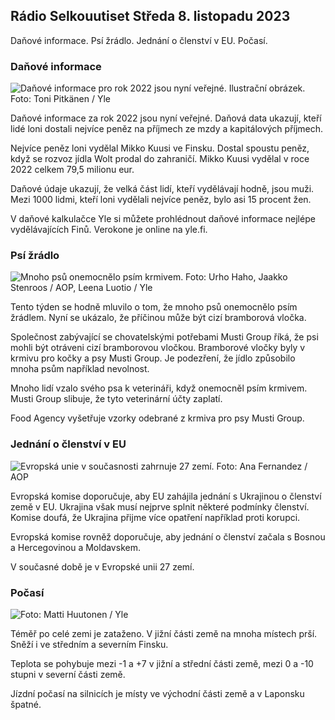 ## Rádio Selkouutiset Středa 8. listopadu 2023

Daňové informace. Psí žrádlo. Jednání o členství v EU. Počasí.

### Daňové informace

![Daňové informace pro rok 2022 jsou nyní veřejné. Ilustrační obrázek. Foto: Toni Pitkänen / Yle](https://images.cdn.yle.fi/image/upload/c_crop,h_2628,w_4672,x_747,y_536/ar_1.77777777777777777,c_fill,g_pr_faces,wd/0q_auto:eco/f_auto/fl_lossy/v1692260664/39-115812464ddd8da1ad5a)

Daňové informace za rok 2022 jsou nyní veřejné. Daňová data ukazují, kteří lidé loni dostali nejvíce peněz na příjmech ze mzdy a kapitálových příjmech.

Nejvíce peněz loni vydělal Mikko Kuusi ve Finsku. Dostal spoustu peněz, když se rozvoz jídla Wolt prodal do zahraničí. Mikko Kuusi vydělal v roce 2022 celkem 79,5 milionu eur.

Daňové údaje ukazují, že velká část lidí, kteří vydělávají hodně, jsou muži. Mezi 1000 lidmi, kteří loni vydělali nejvíce peněz, bylo asi 15 procent žen.

V daňové kalkulačce Yle si můžete prohlédnout daňové informace nejlépe vydělávajících Finů. Verokone je online na yle.fi.

### Psí žrádlo

![Mnoho psů onemocnělo psím krmivem. Foto: Urho Haho, Jaakko Stenroos / AOP, Leena Luotio / Yle](https://images.cdn.yle.fi/image/upload/c_crop,h_1080,w_1919,x_0,y_0/ar_1.7777777777777777,ch_675,w_1200/dpr_1.0/q_auto:eco/f_auto/fl_lossy/v1699386970/39-11965956548f484ed3bb)

Tento týden se hodně mluvilo o tom, že mnoho psů onemocnělo psím žrádlem. Nyní se ukázalo, že příčinou může být cizí bramborová vločka.

Společnost zabývající se chovatelskými potřebami Musti Group říká, že psi mohli být otráveni cizí bramborovou vločkou. Bramborové vločky byly v krmivu pro kočky a psy Musti Group. Je podezření, že jídlo způsobilo mnoha psům například nevolnost.

Mnoho lidí vzalo svého psa k veterináři, když onemocněl psím krmivem. Musti Group slibuje, že tyto veterinární účty zaplatí.

Food Agency vyšetřuje vzorky odebrané z krmiva pro psy Musti Group.

### Jednání o členství v EU

![Evropská unie v současnosti zahrnuje 27 zemí. Foto: Ana Fernandez / AOP](https://images.cdn.yle.fi/image/upload/c_crop,h_2394,w_4256,x_0,y_419/ar_1.777777777777777,c_fill,g_faces,h_600d/w_0q_auto:eco/f_auto/fl_lossy/v1632407032/39-857648614c8a7c923f2)

Evropská komise doporučuje, aby EU zahájila jednání s Ukrajinou o členství země v EU. Ukrajina však musí nejprve splnit některé podmínky členství. Komise doufá, že Ukrajina přijme více opatření například proti korupci.

Evropská komise rovněž doporučuje, aby jednání o členství začala s Bosnou a Hercegovinou a Moldavskem.

V současné době je v Evropské unii 27 zemí.

### Počasí

![ Foto: Matti Huutonen / Yle](https://images.cdn.yle.fi/image/upload/c_crop,h_1080,w_1919,x_0,y_0/ar_1.7777777777777777,c_fill,g_50,/wd_1670/q_auto:eco/f_auto/fl_lossy/v1699449326/39-1197700654b89b86284a)

Téměř po celé zemi je zataženo. V jižní části země na mnoha místech prší. Sněží i ve středním a severním Finsku.

Teplota se pohybuje mezi -1 a +7 v jižní a střední části země, mezi 0 a -10 stupni v severní části země.

Jízdní počasí na silnicích je místy ve východní části země a v Laponsku špatné.
